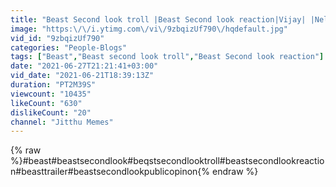 ```yaml
---
title: "Beast Second look troll |Beast Second look reaction|Vijay| |Nelson|Beast Second look Hidden details"
image: "https:\/\/i.ytimg.com\/vi\/9zbqizUf790\/hqdefault.jpg"
vid_id: "9zbqizUf790"
categories: "People-Blogs"
tags: ["Beast","Beast second look troll","Beast Second look reaction"]
date: "2021-06-27T21:21:41+03:00"
vid_date: "2021-06-21T18:39:13Z"
duration: "PT2M39S"
viewcount: "10435"
likeCount: "630"
dislikeCount: "20"
channel: "Jitthu Memes"
---
```

{% raw %}#beast#beastsecondlook#beqstsecondlooktroll#beastsecondlookreaction#beasttrailer#beastsecondlookpublicopinon{% endraw %}
